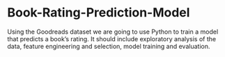 # Book-Rating-Prediction-Model
Using the Goodreads dataset we are going to use Python to train a model that predicts a book’s rating. It should include exploratory analysis of the data, feature engineering and selection, model training and evaluation.
